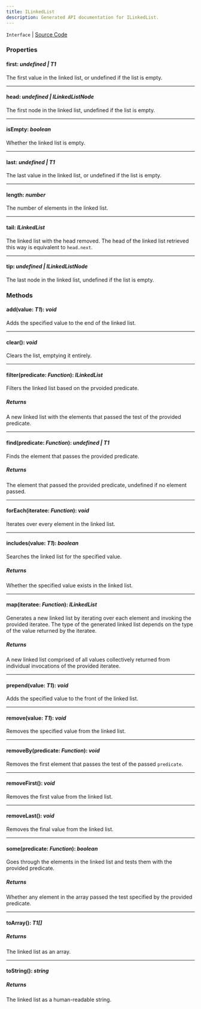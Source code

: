 ```yaml
---
title: ILinkedList
description: Generated API documentation for ILinkedList.
---
```


`Interface` | [Source Code](undefined)

### Properties

#### first: _undefined | T1_

The first value in the linked list, or undefined if the list is empty.

---

#### head: _undefined | ILinkedListNode<T1>_

The first node in the linked list, undefined if the list is empty.

---

#### isEmpty: _boolean_

Whether the linked list is empty.

---

#### last: _undefined | T1_

The last value in the linked list, or undefined if the list is empty.

---

#### length: _number_

The number of elements in the linked list.

---

#### tail: _ILinkedList<T1>_

The linked list with the head removed. The head of the linked list retrieved this way is equivalent to
`head.next`.

---

#### tip: _undefined | ILinkedListNode<T1>_

The last node in the linked list, undefined if the list is empty.

### Methods

#### add(value: _T1_): _void_

Adds the specified value to the end of the linked list.

---

#### clear(): _void_

Clears the list, emptying it entirely.

---

#### filter(predicate: _Function_): _ILinkedList<T1>_

Filters the linked list based on the prvoided predicate.

##### Returns
A new linked list with the elements that passed the test of the provided predicate.

---

#### find(predicate: _Function_): _undefined | T1_

Finds the element that passes the provided predicate.

##### Returns
The element that passed the provided predicate, undefined if no element passed.

---

#### forEach(iteratee: _Function_): _void_

Iterates over every element in the linked list.

---

#### includes(value: _T1_): _boolean_

Searches the linked list for the specified value.

##### Returns
Whether the specified value exists in the linked list.

---

#### map(iteratee: _Function_): _ILinkedList<T2>_

Generates a new linked list by iterating over each element and invoking the provided iteratee. The type of the
generated linked list depends on the type of the value returned by the iteratee.

##### Returns
A new linked list comprised of all values collectively returned from individual invocations of the
provided iteratee.

---

#### prepend(value: _T1_): _void_

Adds the specified value to the front of the linked list.

---

#### remove(value: _T1_): _void_

Removes the specified value from the linked list.

---

#### removeBy(predicate: _Function_): _void_

Removes the first element that passes the test of the passed `predicate`.

---

#### removeFirst(): _void_

Removes the first value from the linked list.

---

#### removeLast(): _void_

Removes the final value from the linked list.

---

#### some(predicate: _Function_): _boolean_

Goes through the elements in the linked list and tests them with the provided predicate.

##### Returns
Whether any element in the array passed the test specified by the provided predicate.

---

#### toArray(): _T1[]_

##### Returns
The linked list as an array.

---

#### toString(): _string_

##### Returns
The linked list as a human-readable string.